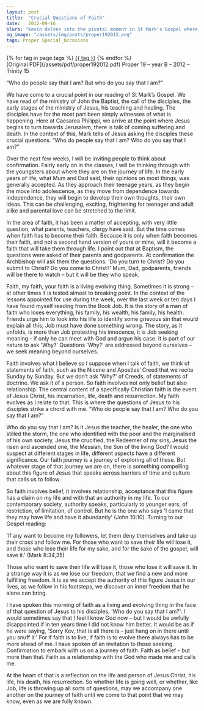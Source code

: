 ```yaml
---
layout: post
title:  "Crucial Questions of Faith"
date:   2012-09-16
blurb: "Kevin delves into the pivotal moment in St Mark's Gospel where Jesus asks his disciples, 'Who do people say that I am?' and 'Who do you say that I am?' This sermon explores the journey of faith, from acceptance of teachings to personal conviction. It emphasizes the evolving nature of faith, the importance of personal relationship with Jesus, and the paradox of finding freedom through accepting His authority."
og_image: "/assets/img/posts/proper192012.png"
tags: Proper Special_Occasions
---    
```

<div class="tag-pills">
    {% for tag in page.tags %}
    <a href="{{ site.baseurl }}/tag/{{ tag | slugify }}" class="tag-pill">{{ tag }}</a>
    {% endfor %}
</div>
[Original PDF](/assets/pdf/proper192012.pdf)
Proper 19 – year B – 2012 – Trinity 15

“Who do people say that I am?
But who do you say that I am?”

We have come to a crucial point in our reading of St Mark’s Gospel. We have read of the ministry of John the Baptist, the call of the disciples, the early stages of the ministry of Jesus, his teaching and healing. The disciples have for the most part been simply witnesses of what is happening. Here at Caesarea Philippi, we arrive at the point where Jesus begins to turn towards Jerusalem, there is talk of coming suffering and death. In the context of this, Mark tells of Jesus asking the disciples these crucial questions. “Who do people say that I am? Who do you say that I am?”

Over the next few weeks, I will be inviting people to think about confirmation. Fairly early on in the classes, I will be thinking through with the youngsters about where they are on the journey of life. In the early years of life, what Mum and Dad said, their opinions on most things, was generally accepted. As they approach their teenage years, as they begin the move into adolescence, as they move from dependence towards independence, they will begin to develop their own thoughts, their own ideas. This can be challenging, exciting, frightening for teenager and adult alike and parental love can be stretched to the limit.

In the area of faith, it has been a matter of accepting, with very little question, what parents, teachers, clergy have said. But the time comes when faith has to become their faith. Because it is only when faith becomes their faith, and not a second hand version of yours or mine, will it become a faith that will take them through life. I point out that at Baptism, the questions were asked of their parents and godparents. At confirmation the Archbishop will ask them the questions. 'Do you turn to Christ? Do you submit to Christ? Do you come to Christ?' Mum, Dad, godparents, friends will be there to watch – but it will be they who speak.

Faith, my faith, your faith is a living evolving thing. Sometimes it is strong – at other times it is tested almost to breaking point. In the context of the lessons appointed for use during the week, over the last week or ten days I have found myself reading from the Book Job. It is the story of a man of faith who loses everything, his family, his wealth, his family, his health. Friends urge him to look into his life to identify some grievous sin that would explain all this; Job must have done something wrong. The story, as it unfolds, is more than Job protesting his innocence, it is Job seeking meaning - if only he can meet with God and argue his case. It is part of our nature to ask 'Why?' Questions 'Why?' are addressed beyond ourselves – we seek meaning beyond ourselves.

Faith involves what I believe so I suppose when I talk of faith, we think of statements of faith, such as the Nicene and Apostles’ Creed that we recite Sunday by Sunday. But we don’t ask 'Why?' of Creeds, of statements of doctrine. We ask it of a person. So faith involves not only belief but also relationship. The central content of a specifically Christian faith is the event of Jesus Christ, his incarnation, life, death and resurrection. My faith evolves as I relate to that. This is where the questions of Jesus to his disciples strike a chord with me. “Who do people say that I am? Who do you say that I am?”

Who do you say that I am? Is it Jesus the teacher, the healer, the one who stilled the storm, the one who identified with the poor and the marginalised of his own society, Jesus the crucified, the Redeemer of my sins, Jesus the risen and ascended one, the Messiah, the Son of the living God? I would suspect at different stages in life, different aspects have a different significance. Our faith journey is a journey of exploring all of these. But whatever stage of that journey we are on, there is something compelling about this figure of Jesus that speaks across barriers of time and culture that calls us to follow.

So faith involves belief, it involves relationship, acceptance that this figure has a claim on my life and with that an authority in my life. To our contemporary society, authority speaks, particularly to younger ears, of restriction, of limitation, of control. But he is the one who says 'I came that they may have life and have it abundantly' (John 10:10). Turning to our Gospel reading:

'If any want to become my followers, let them deny themselves and take up their cross and follow me. For those who want to save their life will lose it, and those who lose their life for my sake, and for the sake of the gospel, will save it.' (Mark 8:34,35)

Those who want to save their life will lose it, those who lose it will save it. In a strange way it is as we lose our freedom, that we find a new and more fulfilling freedom. It is as we accept the authority of this figure Jesus in our lives, as we follow in his footsteps, we discover an inner freedom that he alone can bring.

I have spoken this morning of faith as a living and evolving thing in the face of that question of Jesus to his disciples, 'Who do you say that I am?'. I would sometimes say that I feel I know God now – but I would be awfully disappointed if in ten years time I did not know him better. It would be as if he were saying, 'Sorry Kev, that is all there is – just hang on in there until you snuff it.' For if faith is to live, if faith is to evolve there always has to be more ahead of me. I have spoken of an invitation to those seeking Confirmation to embark with us on a journey of faith. Faith as belief – but more than that. Faith as a relationship with the God who made me and calls me.

At the heart of that is a reflection on the life and person of Jesus Christ, his life, his death, his resurrection. So whether life is going well, or whether, like Job, life is throwing up all sorts of questions, may we accompany one another on the journey of faith until we come to that point that we may know, even as we are fully known.
